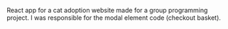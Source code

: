 React app for a cat adoption website made for a group programming project. I was responsible for the modal element code (checkout basket). 
